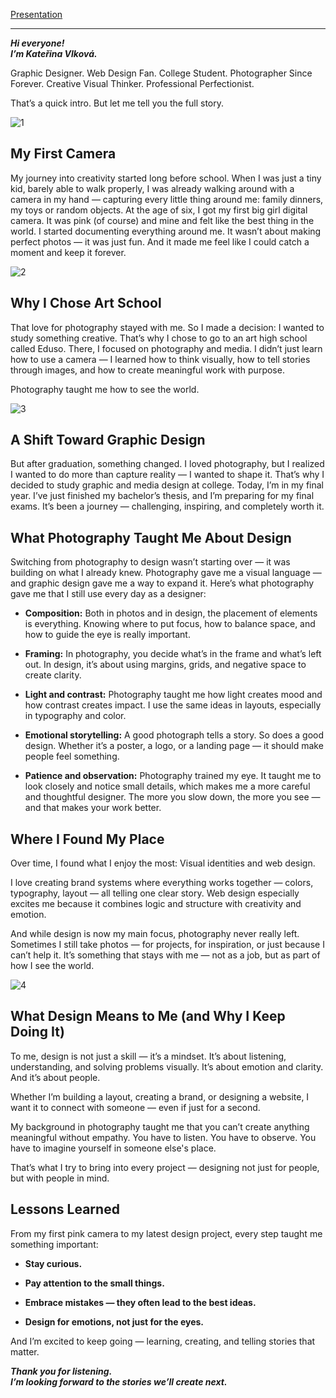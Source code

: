 [Presentation](../storytelling.pdf)

---

***Hi everyone!***   
***I’m Kateřina Vlková.***

Graphic Designer. Web Design Fan. College Student. Photographer Since Forever. Creative Visual Thinker. Professional Perfectionist.

That’s a quick intro. But let me tell you the full story.

![1](https://github.com/user-attachments/assets/ae9c94d3-0df3-4a87-a79d-af4a8024b277)


## My First Camera
My journey into creativity started long before school.
When I was just a tiny kid, barely able to walk properly, I was already walking around with a camera in my hand — capturing every little thing around me: family dinners, my toys or random objects.
At the age of six, I got my first big girl digital camera. It was pink (of course) and mine and felt like the best thing in the world.
I started documenting everything around me. It wasn’t about making perfect photos — it was just fun. And it made me feel like I could catch a moment and keep it forever.

![2](https://github.com/user-attachments/assets/edab0d7d-1455-4f23-bc11-30af67276799)


## Why I Chose Art School
That love for photography stayed with me.
So I made a decision: I wanted to study something creative.
That’s why I chose to go to an art high school called Eduso.
There, I focused on photography and media.
I didn’t just learn how to use a camera — I learned how to think visually, how to tell stories through images, and how to create meaningful work with purpose.

Photography taught me how to see the world.

![3](https://github.com/user-attachments/assets/2afdbc66-3c74-4b41-a748-cd6e2d37ca57)


## A Shift Toward Graphic Design
But after graduation, something changed.
I loved photography, but I realized I wanted to do more than capture reality — I wanted to shape it.
That’s why I decided to study graphic and media design at college.
Today, I’m in my final year.
I’ve just finished my bachelor’s thesis, and I’m preparing for my final exams.
It’s been a journey — challenging, inspiring, and completely worth it.

## What Photography Taught Me About Design
Switching from photography to design wasn’t starting over — it was building on what I already knew.
Photography gave me a visual language — and graphic design gave me a way to expand it.
Here’s what photography gave me that I still use every day as a designer:

- **Composition:**  Both in photos and in design, the placement of elements is everything. Knowing where to put focus, how to balance space, and how to guide the eye is really important.

- **Framing:** In photography, you decide what’s in the frame and what’s left out. In design, it’s about using margins, grids, and negative space to create clarity.

- **Light and contrast:** Photography taught me how light creates mood and how contrast creates impact. I use the same ideas in layouts, especially in typography and color.

- **Emotional storytelling:** A good photograph tells a story. So does a good design. Whether it’s a poster, a logo, or a landing page — it should make people feel something.

- **Patience and observation:** Photography trained my eye. It taught me to look closely and notice small details, which makes me a more careful and thoughtful designer. The more you slow down, the more you see — and that makes your work better.

## Where I Found My Place
Over time, I found what I enjoy the most:
Visual identities and web design.

I love creating brand systems where everything works together — colors, typography, layout — all telling one clear story.
Web design especially excites me because it combines logic and structure with creativity and emotion.

And while design is now my main focus, photography never really left.
Sometimes I still take photos — for projects, for inspiration, or just because I can’t help it.
It’s something that stays with me — not as a job, but as part of how I see the world.

![4](https://github.com/user-attachments/assets/515d47ed-275c-4904-a026-ab0046fde339)


## What Design Means to Me (and Why I Keep Doing It)
To me, design is not just a skill — it’s a mindset.
It’s about listening, understanding, and solving problems visually.
It’s about emotion and clarity.
And it’s about people.

Whether I’m building a layout, creating a brand, or designing a website, I want it to connect with someone — even if just for a second.

My background in photography taught me that you can’t create anything meaningful without empathy.
You have to listen. You have to observe. You have to imagine yourself in someone else's place.

That’s what I try to bring into every project — designing not just for people, but with people in mind.

## Lessons Learned
From my first pink camera to my latest  design project, every step taught me something important:

- **Stay curious.**

- **Pay attention to the small things.**

- **Embrace mistakes — they often lead to the best ideas.**

- **Design for emotions, not just for the eyes.**

And I’m excited to keep going — learning, creating, and telling stories that matter.

***Thank you for listening.***  
***I’m looking forward to the stories we’ll create next.***
